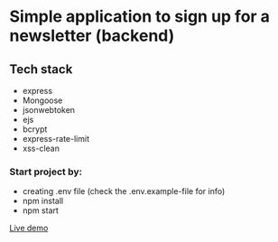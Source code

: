 # Simple application to sign up for a newsletter (backend)

## Tech stack

- express
- Mongoose
- jsonwebtoken
- ejs
- bcrypt
- express-rate-limit
- xss-clean

### Start project by:

- creating .env file (check the .env.example-file for info)
- npm install
- npm start

[Live demo](https://newsletter-app-server.herokuapp.com/)
